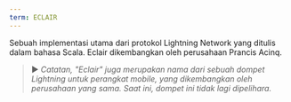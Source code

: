 ```yaml
---
term: ECLAIR
---
```


Sebuah implementasi utama dari protokol Lightning Network yang ditulis dalam bahasa Scala. Eclair dikembangkan oleh perusahaan Prancis Acinq.

> ► *Catatan, "Eclair" juga merupakan nama dari sebuah dompet Lightning untuk perangkat mobile, yang dikembangkan oleh perusahaan yang sama. Saat ini, dompet ini tidak lagi dipelihara.*